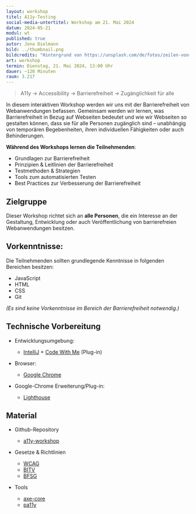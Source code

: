 ```yaml
---
layout: workshop
titel: A11y-Testing
social-media-untertitel: Workshop am 21. Mai 2024
datum: 2024-05-21
modul: wt
published: true
autor: Jona Dielmann
bild: ../thumbnail.png
bildcredits: "Hintergrund von https://unsplash.com/de/fotos/zeilen-von-html-codes-4hbJ-eymZ1o, Piktogramme von Microsoft-PowerPoint"
art: workshop
termin: Dienstag, 21. Mai 2024, 13:00 Uhr
dauer: ~120 Minuten
raum: 3.217
---
```


> A11y &rarr; Accessibility &rarr; Barrierefreiheit &rarr; Zugänglichkeit für alle

In diesem interaktiven Workshop werden wir uns mit der Barrierefreiheit von Webanwendungen befassen. Gemeinsam werden wir lernen, was Barrierefreiheit in Bezug auf Webseiten bedeutet und wie wir Webseiten so gestalten können, dass sie für alle Personen zugänglich sind – unabhängig von temporären Begebenheiten, ihren individuellen Fähigkeiten oder auch Behinderungen.

**Während des Workshops lernen die Teilnehmenden**:

* Grundlagen zur Barrierefreiheit
* Prinzipien & Leitlinien der Barrierefreiheit
* Testmethoden & Strategien
* Tools zum automatisierten Testen
* Best Practices zur Verbesserung der Barrierefreiheit


## Zielgruppe
Dieser Workshop richtet sich an **alle Personen**, die ein Interesse an der Gestaltung, Entwicklung oder auch Veröffentlichung von barrierefreien Webanwendungen besitzen.


## Vorkenntnisse:
Die Teilnehmenden sollten grundlegende Kenntnisse in folgenden Bereichen besitzen:

* JavaScript
* HTML
* CSS
* Git

_(Es sind keine Vorkenntnisse im Bereich der Barrierefreiheit notwendig.)_


## Technische Vorbereitung
* Entwicklungsumgebung:
    * [IntelliJ](https://www.jetbrains.com/) + [Code With Me](https://www.jetbrains.com/help/idea/code-with-me.html) (Plug-in)

* Browser:
    * [Google Chrome](https://www.google.com/intl/de/chrome/)

* Google-Chrome Erweiterung/Plug-in:
    * [Lighthouse](https://chromewebstore.google.com/detail/lighthouse/blipmdconlkpinefehnmjammfjpmpbjk?hl=de)


## Material

* Github-Repository
  * [a11y-workshop](https://github.com/jona-d01/a11y-workshop)

* Gesetze & Richtlinien
    * [WCAG](https://www.w3.org/WAI/standards-guidelines/wcag/)
    * [BITV](https://www.bundesfachstelle-barrierefreiheit.de/DE/Fachwissen/Informationstechnik/EU-Webseitenrichtlinie/BGG-und-BITV-2-0/Die-neue-BITV-2-0/die-neue-bitv-2-0_node.html)
    * [BFSG](https://www.bundesfachstelle-barrierefreiheit.de/DE/Fachwissen/Produkte-und-Dienstleistungen/Barrierefreiheitsstaerkungsgesetz/barrierefreiheitsstaerkungsgesetz_node.html)

* Tools
  * [axe-core](https://github.com/dequelabs/axe-core)
  * [pa11y](https://github.com/pa11y/pa11y)

